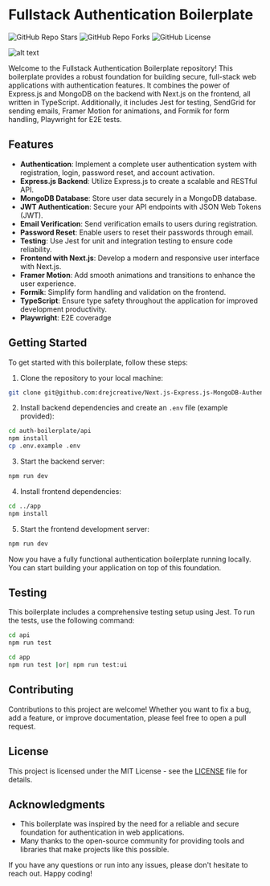 # Fullstack Authentication Boilerplate

![GitHub Repo Stars](https://img.shields.io/github/stars/drejcreative/Next.js-Express.js-MongoDB-Authentication-Boilerplate-code-2023-24?style=social)
![GitHub Repo Forks](https://img.shields.io/github/forks/drejcreative/Next.js-Express.js-MongoDB-Authentication-Boilerplate-code-2023-24?style=social)
![GitHub License](https://img.shields.io/github/license/drejcreative/Next.js-Express.js-MongoDB-Authentication-Boilerplate-code-2023-24)

![alt text](app.gif "Title")

Welcome to the Fullstack Authentication Boilerplate repository! This boilerplate provides a robust foundation for building secure, full-stack web applications with authentication features. It combines the power of Express.js and MongoDB on the backend with Next.js on the frontend, all written in TypeScript. Additionally, it includes Jest for testing, SendGrid for sending emails, Framer Motion for animations, and Formik for form handling, Playwright for E2E tests.

## Features

- **Authentication**: Implement a complete user authentication system with registration, login, password reset, and account activation.
- **Express.js Backend**: Utilize Express.js to create a scalable and RESTful API.
- **MongoDB Database**: Store user data securely in a MongoDB database.
- **JWT Authentication**: Secure your API endpoints with JSON Web Tokens (JWT).
- **Email Verification**: Send verification emails to users during registration.
- **Password Reset**: Enable users to reset their passwords through email.
- **Testing**: Use Jest for unit and integration testing to ensure code reliability.
- **Frontend with Next.js**: Develop a modern and responsive user interface with Next.js.
- **Framer Motion**: Add smooth animations and transitions to enhance the user experience.
- **Formik**: Simplify form handling and validation on the frontend.
- **TypeScript**: Ensure type safety throughout the application for improved development productivity.
- **Playwright**: E2E coveradge

## Getting Started

To get started with this boilerplate, follow these steps:

1. Clone the repository to your local machine:

```bash
git clone git@github.com:drejcreative/Next.js-Express.js-MongoDB-Authentication-Boilerplate-code-2023-24.git
```

2. Install backend dependencies and create an `.env` file (example provided):

```bash
cd auth-boilerplate/api
npm install
cp .env.example .env
```

3. Start the backend server:

```bash
npm run dev
```

4. Install frontend dependencies:

```bash
cd ../app
npm install
```

5. Start the frontend development server:

```bash
npm run dev
```

Now you have a fully functional authentication boilerplate running locally. You can start building your application on top of this foundation.

## Testing

This boilerplate includes a comprehensive testing setup using Jest. To run the tests, use the following command:

```bash
cd api
npm run test
```

```bash
cd app
npm run test |or| npm run test:ui
```

## Contributing

Contributions to this project are welcome! Whether you want to fix a bug, add a feature, or improve documentation, please feel free to open a pull request.

## License

This project is licensed under the MIT License - see the [LICENSE](LICENSE) file for details.

## Acknowledgments

- This boilerplate was inspired by the need for a reliable and secure foundation for authentication in web applications.
- Many thanks to the open-source community for providing tools and libraries that make projects like this possible.

If you have any questions or run into any issues, please don't hesitate to reach out. Happy coding!
